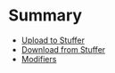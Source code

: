 # Summary 

* [Upload to Stuffer](./book/upload.md)
* [Download from Stuffer](./book/download.md)
* [Modifiers](./book/modifiers.md)
